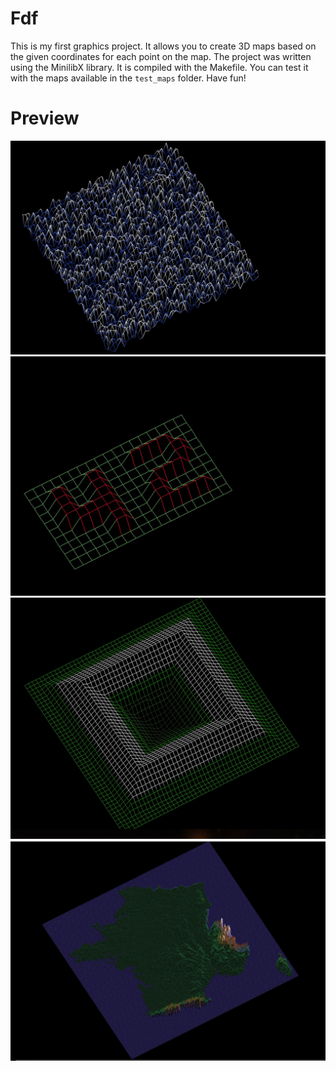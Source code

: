 # Fdf

This is my first graphics project. It allows you to create 3D maps based on the given coordinates for each point on the map. The project was written using the MinilibX library. It is compiled with the Makefile. You can test it with the maps available in the ```test_maps``` folder. Have fun!

# Preview

![](./preview/img1.jpg)
![](./preview/img2.jpg)
![](./preview/img3.jpg)
![](./preview/img4.jpg)
